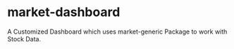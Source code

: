 # market-dashboard
A Customized Dashboard which uses market-generic Package to work with Stock Data. 
